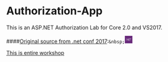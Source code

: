 # Authorization-App
This is an ASP.NET Authorization Lab for Core 2.0 and VS2017.

####[Original source from .net conf 2017](https://channel9.msdn.com/Events/dotnetConf/2017/T324):``&nbsp;``<img src="./misc/dotnet.png" width="20">

[This is entire workshop](https://github.com/blowdart/AspNetAuthorizationWorkshop/tree/core2)
